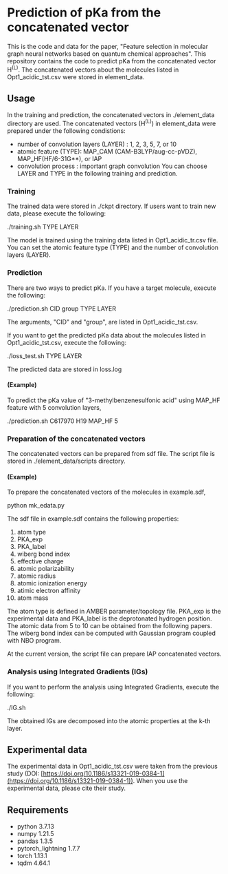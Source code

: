 # Prediction of pKa from the concatenated vector
This is the code and data for the paper, "Feature selection in molecular graph neural networks based on quantum chemical approaches". This repository contains the code to predict pKa from the concatenated vector H<sup>(L)</sup>.
The concatenated vectors about the molecules listed in Opt1_acidic_tst.csv were stored in element_data.

## Usage

In the training and prediction, the concatenated vectors in ./element_data directory are used. 
The concatenated vectors (H<sup>(L)</sup>) in element_data were prepared under the following condistions:
   - number of convolution layers (LAYER) : 1, 2, 3, 5, 7, or 10
   - atomic feature (TYPE): MAP_CAM (CAM-B3LYP/aug-cc-pVDZ), MAP_HF(HF/6-31G**), or IAP 
   - convolution process : important graph convolution
You can choose LAYER and TYPE in the following training and prediction.  

### Training
The trained data were stored in ./ckpt directory. 
If users want to train new data, please execute the following:

   ./training.sh TYPE LAYER

The model is trained using the training data listed in Opt1_acidic_tr.csv file.
You can set the atomic feature type (TYPE) and the number of convolution layers (LAYER).

### Prediction

There are two ways to predict pKa. 
If you have a target molecule, execute the following:

   ./prediction.sh CID group TYPE LAYER

The arguments, "CID" and "group", are listed in Opt1_acidic_tst.csv.

If you want to get the predicted pKa data about the molecules listed in Opt1_acidic_tst.csv, execute the following:

   ./loss_test.sh TYPE LAYER

The predicted data are stored in loss.log

#### (Example)
To predict the pKa value of "3-methylbenzenesulfonic acid" using MAP_HF feature with 5 convolution layers, 

   ./prediction.sh C617970 H19 MAP_HF 5

### Preparation of the concatenated vectors
The concatenated vectors can be prepared from sdf file.
The script file is stored in ./element_data/scripts directory.

#### (Example)
To prepare the concatenated vectors of the molecules in example.sdf,

   python mk_edata.py

The sdf file in example.sdf contains the following properties:

 1. atom type
 2. PKA_exp
 3. PKA_label
 4. wiberg bond index
 5. effective charge
 6. atomic polarizability
 7. atomic radius
 8. atomic ionization energy
 9. atimic electron affinity
 10. atom mass

The atom type is defined in AMBER parameter/topology file.
PKA_exp is the experimental data and PKA_label is the deprotonated hydrogen position.
The atomic data from 5 to 10 can be obtained from the following papers.
The wiberg bond index can be computed with Gaussian program coupled with NBO program.

At the current version, the script file can prepare IAP concatenated vectors.

### Analysis using Integrated Gradients (IGs)

If you want to perform the analysis using Integrated Gradients, execute the following:

   ./IG.sh

The obtained IGs are decomposed into the atomic properties at the k-th layer.

## Experimental data 
The experimental data in Opt1_acidic_tst.csv were taken from the previous study (DOI: [https://doi.org/10.1186/s13321-019-0384-1](https://doi.org/10.1186/s13321-019-0384-1)). 
When you use the experimental data, please cite their study. 

## Requirements

* python 3.7.13
* numpy 1.21.5
* pandas 1.3.5
* pytorch_lightning 1.7.7
* torch 1.13.1
* tqdm 4.64.1
